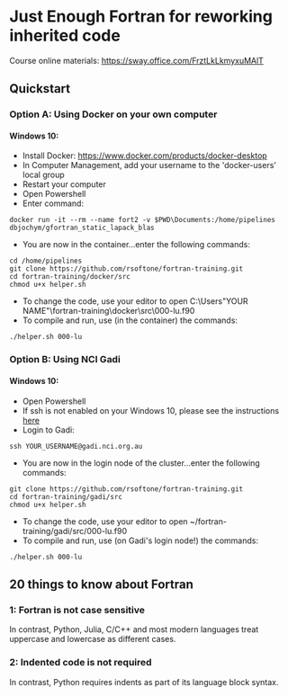 # Just Enough Fortran for reworking inherited code

Course online materials:
https://sway.office.com/FrztLkLkmyxuMAlT

## Quickstart
### Option A: Using Docker on your own computer
#### Windows 10: 
* Install Docker: https://www.docker.com/products/docker-desktop
* In Computer Management, add your username to the 'docker-users' local group
* Restart your computer
* Open Powershell
* Enter command:

```
docker run -it --rm --name fort2 -v $PWD\Documents:/home/pipelines dbjochym/gfortran_static_lapack_blas
```

* You are now in the container...enter the following commands:

```
cd /home/pipelines
git clone https://github.com/rsoftone/fortran-training.git
cd fortran-training/docker/src
chmod u+x helper.sh
```
* To change the code, use your editor to open C:\Users\"YOUR NAME"\fortran-training\docker\src\000-lu.f90
* To compile and run, use (in the container) the commands:
```
./helper.sh 000-lu
```

### Option B: Using NCI Gadi
#### Windows 10:
* Open Powershell
* If ssh is not enabled on your Windows 10, please see the instructions [here](https://www.howtogeek.com/336775/how-to-enable-and-use-windows-10s-built-in-ssh-commands/)
* Login to Gadi:
```
ssh YOUR_USERNAME@gadi.nci.org.au
```
* You are now in the login node of the cluster...enter the following commands:
```
git clone https://github.com/rsoftone/fortran-training.git
cd fortran-training/gadi/src
chmod u+x helper.sh
```
* To change the code, use your editor to open ~/fortran-training/gadi/src/000-lu.f90
* To compile and run, use (on Gadi's login node!) the commands:
```
./helper.sh 000-lu
```
## 20 things to know about Fortran
### 1: Fortran is not case sensitive
In contrast, Python, Julia, C/C++ and most modern languages treat uppercase and lowercase as different cases.
### 2: Indented code is not required
In contrast, Python requires indents as part of its language block syntax.
